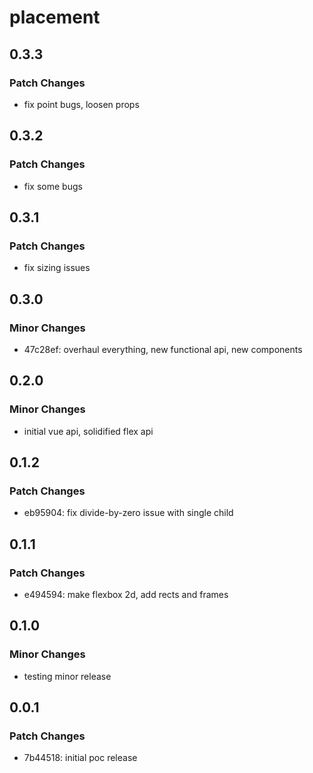 # placement

## 0.3.3

### Patch Changes

- fix point bugs, loosen props

## 0.3.2

### Patch Changes

- fix some bugs

## 0.3.1

### Patch Changes

- fix sizing issues

## 0.3.0

### Minor Changes

- 47c28ef: overhaul everything, new functional api, new components

## 0.2.0

### Minor Changes

- initial vue api, solidified flex api

## 0.1.2

### Patch Changes

- eb95904: fix divide-by-zero issue with single child

## 0.1.1

### Patch Changes

- e494594: make flexbox 2d, add rects and frames

## 0.1.0

### Minor Changes

- testing minor release

## 0.0.1

### Patch Changes

- 7b44518: initial poc release
